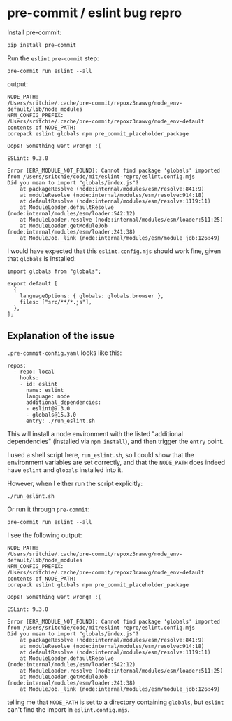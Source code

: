 # pre-commit / eslint bug repro

Install pre-commit:

```
pip install pre-commit
```

Run the `eslint` `pre-commit` step:

```
pre-commit run eslint --all
```

output:

```
NODE_PATH:
/Users/sritchie/.cache/pre-commit/repoxz3rawvg/node_env-default/lib/node_modules
NPM_CONFIG_PREFIX:
/Users/sritchie/.cache/pre-commit/repoxz3rawvg/node_env-default
contents of NODE_PATH:
corepack eslint globals npm pre_commit_placeholder_package

Oops! Something went wrong! :(

ESLint: 9.3.0

Error [ERR_MODULE_NOT_FOUND]: Cannot find package 'globals' imported from /Users/sritchie/code/mit/eslint-repro/eslint.config.mjs
Did you mean to import "globals/index.js"?
    at packageResolve (node:internal/modules/esm/resolve:841:9)
    at moduleResolve (node:internal/modules/esm/resolve:914:18)
    at defaultResolve (node:internal/modules/esm/resolve:1119:11)
    at ModuleLoader.defaultResolve (node:internal/modules/esm/loader:542:12)
    at ModuleLoader.resolve (node:internal/modules/esm/loader:511:25)
    at ModuleLoader.getModuleJob (node:internal/modules/esm/loader:241:38)
    at ModuleJob._link (node:internal/modules/esm/module_job:126:49)
```

I would have expected that this `eslint.config.mjs` should work fine, given that
`globals` is installed:

```
import globals from "globals";

export default [
  {
    languageOptions: { globals: globals.browser },
    files: ["src/**/*.js"],
  },
];

```

## Explanation of the issue

`.pre-commit-config.yaml` looks like this:

```
repos:
  - repo: local
    hooks:
    - id: eslint
      name: eslint
      language: node
      additional_dependencies:
      - eslint@9.3.0
      - globals@15.3.0
      entry: ./run_eslint.sh
```

This will install a node environment with the listed "additional dependencies"
(installed via `npm install`), and then trigger the `entry` point.

I used a shell script here, `run_eslint.sh`, so I could show that the
environment variables are set correctly, and that the `NODE_PATH` does indeed
have `eslint` and `globals` installed into it.

However, when I either run the script explicitly:

```
./run_eslint.sh
```

Or run it through `pre-commit`:

```
pre-commit run eslint --all
```

I see the following output:

```
NODE_PATH:
/Users/sritchie/.cache/pre-commit/repoxz3rawvg/node_env-default/lib/node_modules
NPM_CONFIG_PREFIX:
/Users/sritchie/.cache/pre-commit/repoxz3rawvg/node_env-default
contents of NODE_PATH:
corepack eslint globals npm pre_commit_placeholder_package

Oops! Something went wrong! :(

ESLint: 9.3.0

Error [ERR_MODULE_NOT_FOUND]: Cannot find package 'globals' imported from /Users/sritchie/code/mit/eslint-repro/eslint.config.mjs
Did you mean to import "globals/index.js"?
    at packageResolve (node:internal/modules/esm/resolve:841:9)
    at moduleResolve (node:internal/modules/esm/resolve:914:18)
    at defaultResolve (node:internal/modules/esm/resolve:1119:11)
    at ModuleLoader.defaultResolve (node:internal/modules/esm/loader:542:12)
    at ModuleLoader.resolve (node:internal/modules/esm/loader:511:25)
    at ModuleLoader.getModuleJob (node:internal/modules/esm/loader:241:38)
    at ModuleJob._link (node:internal/modules/esm/module_job:126:49)
```

telling me that `NODE_PATH` is set to a directory containing `globals`, but
`eslint` can't find the import in `eslint.config.mjs`.
